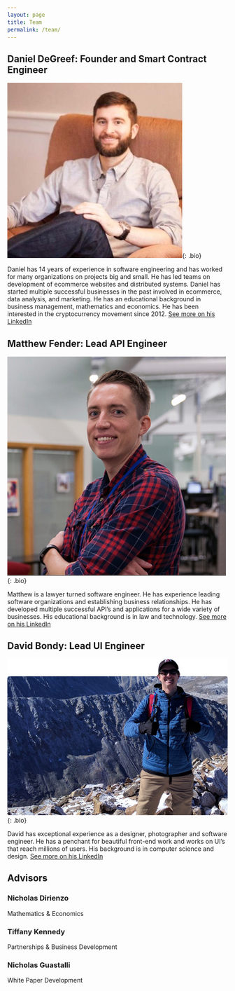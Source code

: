 ```yaml
---
layout: page
title: Team
permalink: /team/
---
```


## Daniel DeGreef: Founder and Smart Contract Engineer

![Daniel DeGreef Photo](/images/danphoto.jpg "Daniel DeGreef"){: .bio}

Daniel has 14 years of experience in software engineering and has worked for many organizations on projects big and small. He has led teams on development of ecommerce websites and distributed systems. Daniel has started multiple successful businesses in the past involved in ecommerce, data analysis, and marketing. He has an educational background in business management, mathematics and economics. He has been interested in the cryptocurrency movement since 2012. [See more on his LinkedIn](https://www.linkedin.com/in/dandegreef/)

## Matthew Fender: Lead API Engineer

![Matthew Fender Photo](/images/mattphoto.jpg "Matthew Fender"){: .bio}

Matthew is a lawyer turned software engineer. He has experience leading software organizations and establishing business relationships. He has developed multiple successful API’s and applications for a wide variety of businesses. His educational background is in law and technology. [See more on his LinkedIn](https://www.linkedin.com/in/mattfender/)



## David Bondy: Lead UI Engineer

![David Bondy Photo](/images/davidphoto.jpg "David Bondy"){: .bio}

David has exceptional experience as a designer, photographer and software engineer. He has a penchant for beautiful front-end work and works on UI’s that reach millions of users. His background is in computer science and design. [See more on his LinkedIn](https://www.linkedin.com/in/david-bondy-25b2097/)


## Advisors

### Nicholas Dirienzo
Mathematics & Economics
### Tiffany Kennedy
Partnerships & Business Development
### Nicholas Guastalli
White Paper Development
